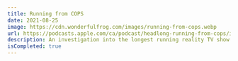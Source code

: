 ```yaml
---
title: Running from COPS
date: 2021-08-25
image: https://cdn.wonderfulfrog.com/images/running-from-cops.webp
url: https://podcasts.apple.com/ca/podcast/headlong-running-from-cops/id1459118695
description: An investigation into the longest running reality TV show - COPS.
isCompleted: true
---
```

